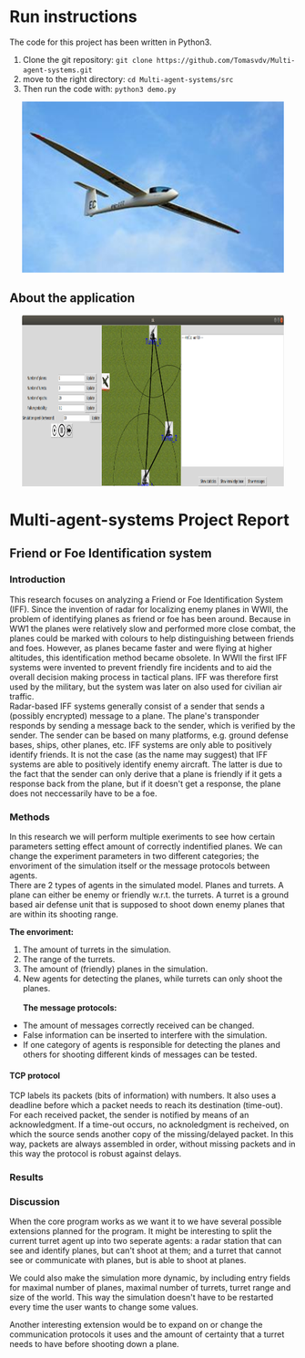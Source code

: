# Run instructions
The code for this project has been written in Python3.
1. Clone the git repository: ```git clone https://github.com/Tomasvdv/Multi-agent-systems.git```
2. move to the right directory: ```cd Multi-agent-systems/src```
3. Then run the code with: ```python3 demo.py```
<!-- 3. When pushing the 'draw' button, the scene will change (i.e. the plane will fly over the grid cells). -->

<p align="center">
  <img width="460" height="300" src="/img/aircraft.jpg">
</p>

## About the application


<p align="center">
  <img width="460" height="300" src="/img/app.png">
</p>

# Multi-agent-systems Project Report
## Friend or Foe Identification system
### Introduction
This research focuses on analyzing a Friend or Foe Identification System (IFF). Since the invention of radar for localizing enemy planes in WWII, the problem of identifying planes as friend or foe has been around. Because in WW1 the planes were relatively slow and performed more close combat, the planes could be marked with colours to help distinguishing between friends and foes. However, as planes became faster and were flying at higher altitudes, this identification method became obsolete. In WWII the first IFF systems were invented to prevent friendly fire incidents and to aid the overall decision making process in tactical plans. IFF was therefore first used by the military, but the system was later on also used for civilian air traffic.
<br />
Radar-based IFF systems generally consist of a sender that sends a (possibly encrypted) message to a plane. The plane's transponder responds by sending a message back to the sender, which is verified by the sender. The sender can be based on many platforms, e.g. ground defense bases, ships, other planes, etc. IFF systems are only able to positively identify friends. It is not the case (as the name may suggest) that IFF systems are able to positively identify enemy aircraft. 
The latter is due to the fact that the sender can only derive that a plane is friendly if it gets a response back from the plane, but if it doesn't get a response, the plane does not neccessarily have to be a foe. 

### Methods
In this research we will perform multiple exeriments to see how certain parameters setting effect amount of correctly indentified planes. We can change the experiment parameters in two different categories; the envoriment of the simulation itself or the message protocols between agents.
<br />
There are 2 types of agents in the simulated model. Planes and turrets. A plane can either be enemy or friendly w.r.t. the turrets. A turret is a ground based air defense unit that is supposed to shoot down enemy planes that are within its shooting range.

<b>The envoriment: </b>
 1. The amount of turrets in the simulation.
 2. The range of the turrets.
 3. The amount of (friendly) planes in the simulation.
 4. New agents for detecting the planes, while turrets can only shoot the planes.
<br /><br /><b>The message protocols: </b>
 * The amount of messages correctly received can be changed.
 * False information can be inserted to interfere with the simulation.
 * If one category of agents is responsible for detecting the planes and others for shooting different kinds of messages can be tested.
 
#### TCP protocol
TCP labels its packets (bits of information) with numbers. It also uses a deadline before which a packet needs to reach its destination (time-out). For each received packet, the sender is notified by means of an acknowledgment. If a time-out occurs, no acknoledgment is recheived, on which the source sends another copy of the missing/delayed packet. In this way, packets are always assembled in order, without missing packets and in this way the protocol is robust against delays. 
 
### Results

### Discussion
When the core program works as we want it to we have several possible extensions planned for the program.
It might be interesting to split the current turret agent up into two seperate agents: a radar station that can see and identify planes, but can't shoot at them; and a turret that cannot see or communicate with planes, but is able to shoot at planes.

We could also make the simulation more dynamic, by including entry fields for maximal number of planes, maximal number of turrets, turret range and size of the world. This way the simulation doesn't have to be restarted every time the user wants to change some values. 

Another interesting extension would be to expand on or change the communication protocols it uses and the amount of certainty that a turret needs to have before shooting down a plane. 

